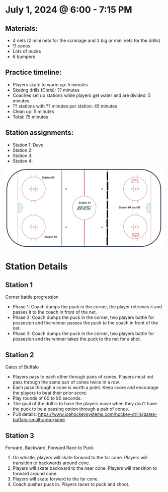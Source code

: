 
# July 1, 2024 @ 6:00 - 7:15 PM

## Materials:
- 4 nets (2 mini nets for the scrimage and 2 big or mini nets for the drills)
- 11 cones
- Lots of pucks
- 6 bumpers

## Practice timeline:
- Players skate to warm up: 5 minutes
- Skating drills (Chris): ?? minutes
- Coaches set up stations while players get water and are divided: 5 minutes
- ?? stations with ?? minutes per station: 45 minutes
- Clean up: 5 minutes
- Total: 75 minutes

## Station assignments:
- Station 1: Dave
- Station 2: 
- Station 3: 
- Station 4:


![image](https://github.com/salter14/hockey/blob/main/drill_diagrams/Practice_layout_20240625.png)

# Station Details

## Station 1
Corner battle progression
- Phase 1: Coach dumps the puck in the corner, the player retrieves it and passes it to the coach in front of the net.
- Phase 2: Coach dumps the puck in the corner, two players battle for possesion and the winner passes the puck to the coach in front of the net.
- Phase 3: Coach dumps the puck in the corner, two players battle for possesion and the winner takes the puck to the net for a shot.

## Station 2
Gates of Buffalo
- Players pass to each other through pairs of cones. Players must not pass through the same pair of cones twice in a row.
- Each pass through a cone is worth a point. Keep score and encourage the players to beat their prior score.
- Play rounds of 60 to 90 seconds.
- The goal of the drill is to have the players move when they don't have the puck to be a passing option through a pair of cones.
- FUll details: https://www.icehockeysystems.com/hockey-drills/gates-buffalo-small-area-game

## Station 3
Forward, Backward, Forward Race to Puck

1. On whistle, players will skate forward to the far cone.  Players will transition to backwards around cone.
2. Players will skate backward to the near cone.  Players will transition to forward around cone.
3. Players will skate forward to the far cone.
4. Coach pushes puck in.  Players races to puck and shoot.







